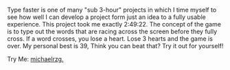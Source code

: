Type faster is one of many "sub 3-hour" projects in which I time myself to see how well I can develop a project form just an idea to a fully usable experience. This project took me exactly 2:49:22. The concept of the game is to type out the words that are racing across the screen before they fully cross. If a word crosses, you lose a heart. Lose 3 hearts and the game is over. My personal best is 39, Think you can beat that? Try it out for yourself!

Try Me:
[michaelrzg.](https://michaelrzg.github.io/Type%20Faster!/index.html)
